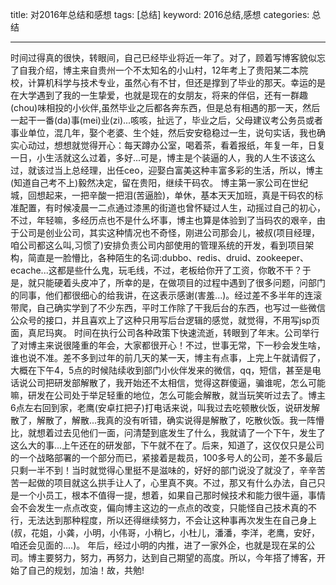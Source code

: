 title: 对2016年总结和感想
tags: [总结]
keyword: 2016总结,感想
categories: 总结

---
时间过得真的很快，转眼间，自己已经毕业将近一年了。对了，顾着写博客貌似忘了自我介绍，博主来自贵州一个不太知名的小山村，12年考上了贵阳某二本院校，计算机科学与技术专业，虽然心有不甘，但还是撑到了毕业的那天。幸运的是在大学遇到了我的一生挚爱，也就是现在的女朋友，将来的伴侣，还有一群趣(chou)味相投的小伙伴<!-- more -->,虽然毕业之后都各奔东西，但是总有相遇的那一天，然后一起干一番(da)事(mei)业(zi)...咳咳，扯远了，毕业之后，父母建议考公务员或者事业单位，混几年，娶个老婆、生个娃，然后安安稳稳过一生，说句实话，我也确实心动过，想想就觉得开心：每天蹲办公室，喝着茶，看着报纸，年复一年，日复一日，小生活就这么过着，多好...可是，博主是个装逼的人，我的人生不该这么过，就该过当上总经理，出任ceo，迎娶白富美这种丰富多彩的生活，所以，博主(知道自己考不上)毅然决定，留在贵阳，继续干码农。
博主第一家公司在世纪城，回想起来，一把辛酸一把泪(苦逼脸)，单休，基本天天加班，真是干码农的标准配置，有时候凌晨一二点通过漆黑的街道也曾怀疑过人生，动摇过自己的初心，不过，年轻嘛，多经历点也不是什么坏事，博主也算是体验到了当码农的艰辛，由于公司是创业公司，其实这种情况也不奇怪，刚进公司那会儿，被叔(项目经理，咱公司都这么叫,习惯了)安排负责公司内部使用的管理系统的开发，看到项目架构，简直是一脸懵比，各种陌生的名词:dubbo、redis、druid、zookeeper、ecache...这都是些什么鬼，玩毛线，不过，老板给你开了工资，你敢不干？于是，就只能硬着头皮冲了，所幸的是，在做项目的过程中遇到了很多问题，问部门的同事，他们都很细心的给我讲，在这表示感谢(害羞...)。经过差不多半年的连滚带爬，自己确实学到了不少东西，平时工作除了干我后台的东西，也写过一些微信公众号的接口，并且喜欢上了这种只用写后台逻辑的感觉，就觉得，不用写jsp页面，真尼玛爽。
时间在执行公司各种政策下快速流逝，转眼到了年末。公司举行了对博主来说很隆重的年会，大家都很开心！不过，世事无常，下一秒会发生啥，谁也说不准。差不多到过年的前几天的某一天，博主有点事，上完上午就请假了，大概在下午4，5点的时候陆续收到部门小伙伴发来的微信，qq，短信，甚至是电话说公司把研发部解散了，我开始还不太相信，觉得这群傻逼，骗谁呢，怎么可能嘛，研发在公司处于举足轻重的地位，怎么可能会解散，就当玩笑听过去了。博主6点左右回到家，老鹰(安卓扛把子)打电话来说，叫我过去吃顿散伙饭，说研发解散了，解散了，解散...我真的没有听错，确实说得是解散了，吃散伙饭。我一阵懵比，就想着过去见他们一面，问清楚到底发生了什么，我就请了一个下午，发生了这么大的事...上午还在的研发部，下午就不在了。后来，知道了，这仅仅只是公司的一个战略部署的一个部分而已，紧接着是裁员，100多号人的公司，差不多最后只剩一半不到！当时就觉得心里挺不是滋味的，好好的部门说没了就没了，辛辛苦苦一起做的项目就这么拱手让人了，心里真不爽。不过，那又有什么办法，自己只是一个小员工，根本不值得一提，想着，如果自己那时候技术和能力很牛逼，事情会不会发生一点点改变，偏向博主这边的一点点的改变，只能怪自己技术真的不行，无法达到那种程度，所以还得继续努力，不会让这种事再次发生在自己身上(叔，花姐，小龚，小明，小伟哥，小稍匕，小杜儿，潘潘，李洋，老鹰，安好，咱还会见面的....)。
年后，经过小明的内推，进了一家外企，也就是现在呆的公司。博主要努力，努力，再努力，达到自己期望的高度。所以，今年搭了博客，开始了自己的规划，加油！故，共勉!


